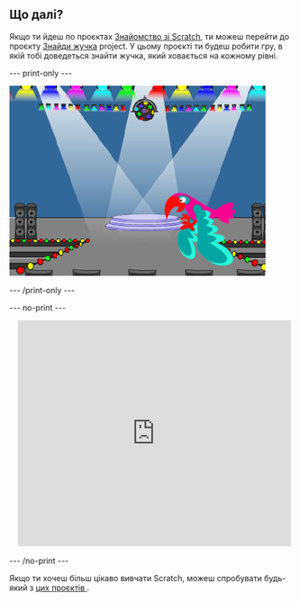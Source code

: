 ## Що далі?

Якщо ти йдеш по проєктах [Знайомство зі Scratch](https://projects.raspberrypi.org/en/pathways/scratch-intro), ти можеш перейти до проєкту [Знайди жучка](https://projects.raspberrypi.org/en/projects/find-the-bug) project. У цьому проєкті ти будеш робити гру, в якій тобі доведеться знайти жучка, який ховається на кожному рівні.

--- print-only ---

![Проєкт 'Знайди жучка'.](images/find-the-bug.png)

--- /print-only ---

--- no-print ---

<div class="scratch-preview" style="margin-left: 15px;">
  <iframe allowtransparency="true" width="485" height="402" src="https://scratch.mit.edu/projects/embed/486719939/?autostart=false" frameborder="0"></iframe>
</div>

--- /no-print ---

Якщо ти хочеш більш цікаво вивчати Scratch, можеш спробувати будь-який з [ цих проєктів ](https://projects.raspberrypi.org/en/projects?software%5B%5D=scratch&curriculum%5B%5D=%201).
